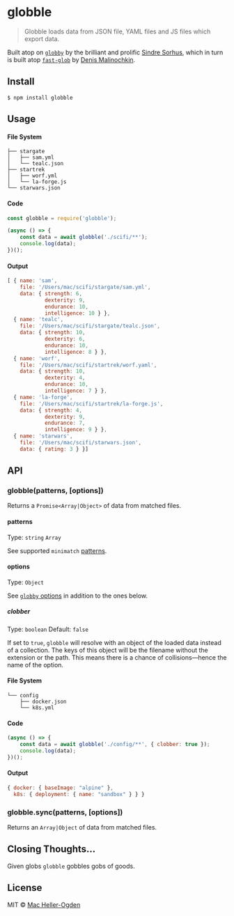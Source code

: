 # globble

> Globble loads data from JSON file, YAML files and JS files which export data.

Built atop on [`globby`](https://github.com/sindresorhus/globby) by the brilliant and prolific [Sindre Sorhus](https://github.com/sindresorhus), which in turn is built atop [`fast-glob`](https://github.com/mrmlnc/fast-glob) by [Denis Malinochkin](https://github.com/mrmlnc).

## Install

```
$ npm install globble
```

## Usage

#### File System

```
├── stargate
│   ├── sam.yml
│   └── tealc.json
├── startrek
│   ├── worf.yml
│   └── la-forge.js
└── starwars.json
```

#### Code

```js
const globble = require('globble');

(async () => {
    const data = await globble('./scifi/**');
    console.log(data);
})();
```

#### Output

```js
[ { name: 'sam',
    file: '/Users/mac/scifi/stargate/sam.yml',
    data: { strength: 6,
            dexterity: 9,
            endurance: 10,
            intelligence: 10 } },
  { name: 'tealc',
    file: '/Users/mac/scifi/stargate/tealc.json',
    data: { strength: 10,
            dexterity: 6,
            endurance: 10,
            intelligence: 8 } },
  { name: 'worf',
    file: '/Users/mac/scifi/startrek/worf.yaml',
    data: { strength: 10,
            dexterity: 4,
            endurance: 10,
            intelligence: 7 } },
  { name: 'la-forge',
    file: '/Users/mac/scifi/startrek/la-forge.js',
    data: { strength: 4,
            dexterity: 9,
            endurance: 7,
            intelligence: 9 } },
  { name: 'starwars',
    file: '/Users/mac/scifi/starwars.json',
    data: { rating: 3 } }]
```

## API

### globble(patterns, [options])

Returns a `Promise<Array|Object>` of data from matched files.

#### patterns

Type: `string` `Array`

See supported `minimatch` [patterns](https://github.com/isaacs/minimatch#usage).

#### options

Type: `Object`

See [`globby` options](https://github.com/sindresorhus/globby#options) in addition to the ones below.

##### clobber

Type: `boolean`
Default: `false`

If set to `true`, `globble` will resolve with an object of the loaded data instead of a collection. The keys of this object will be the filename without the extension or the path. This means there is a chance of collisions—hence the name of the option.

#### File System

```
└── config
    ├── docker.json
    └── k8s.yml
```

#### Code

```js
(async () => {
    const data = await globble('./config/**', { clobber: true });
    console.log(data);
})();
```

#### Output

```js
{ docker: { baseImage: "alpine" },
  k8s: { deployment: { name: "sandbox" } } }
```

### globble.sync(patterns, [options])

Returns an `Array|Object` of data from matched files.


## Closing Thoughts...

Given globs `globble` gobbles gobs of goods.

## License

MIT © [Mac Heller-Ogden](https://github.com/machellerogden)
